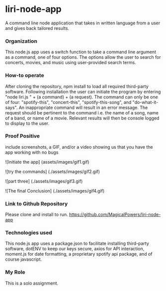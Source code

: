 # liri-node-app
A command line node application that takes in written language from a user and gives back tailored results.

### Organization
This node.js app uses a switch function to take a command line argument as a command, one of four options. The options allow the user to search for concerts, movies, and music using user-provided search terms.

### How-to operate
After cloning the repository, npm install to load all required third-party software. Following installation the user can initiate the program by entering "node liri.js " + (a command) + (a request). 
The command can only be one of four: "spotify-this", "concert-this", "spotify-this-song", and "do-what-it-says". An inappropriate command will result in an error message.
The request should be pertinent to the command i.e. the name of a song, name of a band, or name of a movie.
Relevant results will then be console logged to display to the user.

### Proof Positive
include screenshots, a GIF, and/or a video showing us that you have the app working with no bugs

![Initiate the app] (assets/images/gif1.gif)

![try the commands] (./assets/images/gif2.gif)

![part three] (./assets/images/gif3.gif)

![The final Conclusion] (./assets/images/gif4.gif)


### Link to Github Repository
Please clone and install to run.
https://github.com/MagicalPowers/liri-node-app

### Technologies used
This node.js app uses a package.json to facilitate installing third-party software, dotENV to keep our keys secure, axios for API interaction, moment.js for date formatting, a proprietary spotify api package, and of course javascript.

### My Role
This is a solo assignment. 